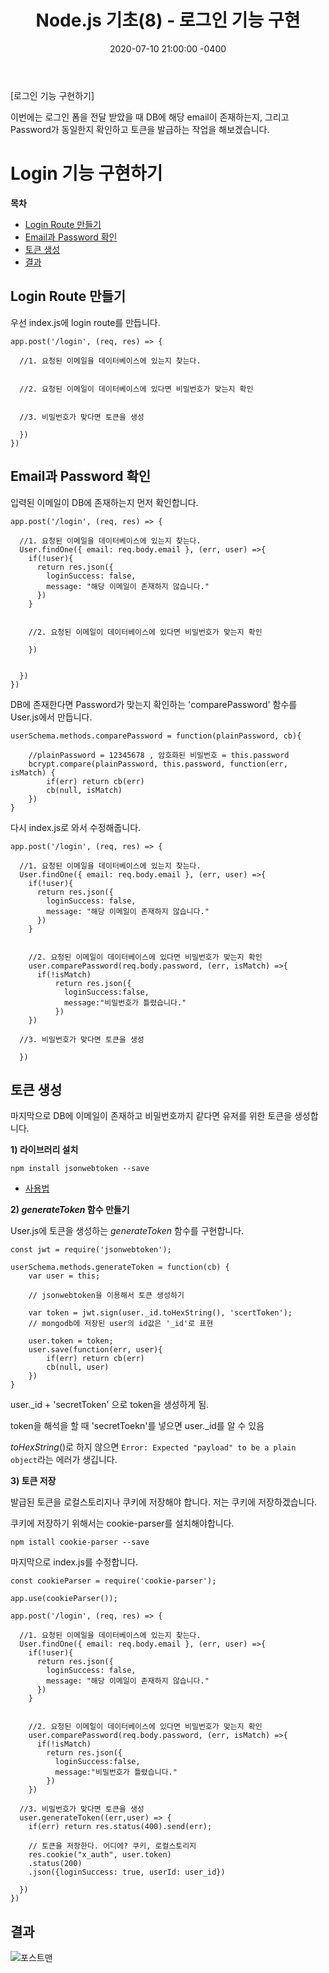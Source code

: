 ﻿---
title: "Node.js 기초(8) - 로그인 기능 구현"
date: 2020-07-10 21:00:00 -0400
categories: Study
---

[로그인 기능 구현하기]

이번에는 로그인 폼을 전달 받았을 때 DB에 해당 email이 존재하는지, 그리고 Password가 동일한지 확인하고 토큰을 발급하는 작업을 해보겠습니다.





# Login 기능 구현하기

**목차**

- [Login Route 만들기](#login-route-만들기)
- [Email과 Password 확인](#email과-password-확인)
- [토큰 생성](#토큰-생성)
- [결과](#결과)





## Login Route 만들기

우선 index.js에 login route를 만듭니다.

```
app.post('/login', (req, res) => {

  //1. 요청된 이메일을 데이터베이스에 있는지 찾는다.


  //2. 요청된 이메일이 데이터베이스에 있다면 비밀번호가 맞는지 확인


  //3. 비밀번호가 맞다면 토큰을 생성

  })
})
```







## Email과 Password 확인

입력된 이메일이 DB에 존재하는지 먼저 확인합니다.

```
app.post('/login', (req, res) => {

  //1. 요청된 이메일을 데이터베이스에 있는지 찾는다.
  User.findOne({ email: req.body.email }, (err, user) =>{
    if(!user){
      return res.json({
        loginSuccess: false,
        message: "해당 이메일이 존재하지 않습니다."
      })
    }


    //2. 요청된 이메일이 데이터베이스에 있다면 비밀번호가 맞는지 확인
      
    })


  })
})
```



DB에 존재한다면 Password가 맞는지 확인하는 'comparePassword' 함수를 User.js에서 만듭니다.

```
userSchema.methods.comparePassword = function(plainPassword, cb){
    
    //plainPassword = 12345678 , 암호화된 비밀번호 = this.password
    bcrypt.compare(plainPassword, this.password, function(err, isMatch) {
        if(err) return cb(err)
        cb(null, isMatch)
    })
}
```

다시 index.js로 와서 수정해줍니다.

```
app.post('/login', (req, res) => {

  //1. 요청된 이메일을 데이터베이스에 있는지 찾는다.
  User.findOne({ email: req.body.email }, (err, user) =>{
    if(!user){
      return res.json({
        loginSuccess: false,
        message: "해당 이메일이 존재하지 않습니다."
      })
    }


    //2. 요청된 이메일이 데이터베이스에 있다면 비밀번호가 맞는지 확인
    user.comparePassword(req.body.password, (err, isMatch) =>{
      if(!isMatch)
          return res.json({
            loginSuccess:false,
            message:"비밀번호가 틀렸습니다."
          })
    })

  //3. 비밀번호가 맞다면 토큰을 생성

  })
```





## 토큰 생성

마지막으로 DB에 이메일이 존재하고 비밀번호까지 같다면 유저를 위한 토큰을 생성합니다.



**1) 라이브러리 설치**

```
npm install jsonwebtoken --save
```

* [사용법](https://www.npmjs.com/package/jsonwebtoken)



**2) *generateToken* 함수 만들기**

User.js에 토큰을 생성하는 *generateToken* 함수를 구현합니다.

```
const jwt = require('jsonwebtoken');
```

```
userSchema.methods.generateToken = function(cb) {
    var user = this;

    // jsonwebtoken을 이용해서 토큰 생성하기

    var token = jwt.sign(user._id.toHexString(), 'scertToken'); 
    // mongodb에 저장된 user의 id값은 '_id'로 표현
    
    user.token = token;
    user.save(function(err, user){
        if(err) return cb(err)
        cb(null, user)
    })
}
```

 user._id + 'secretToken' 으로 token을 생성하게 됨.

 token을 해석을 할 때  'secretToekn'를 넣으면 user._id를 알 수 있음

*toHexString*()로 하지 않으면 `Error: Expected "payload" to be a plain object`라는 에러가 생깁니다.

**3) 토큰 저장**

발급된 토큰을 로컬스토리지나 쿠키에 저장해야 합니다. 저는 쿠키에 저장하겠습니다.



쿠키에 저장하기 위해서는 cookie-parser를 설치해야합니다.

```
npm istall cookie-parser --save
```



마지막으로 index.js를 수정합니다.

```
const cookieParser = require('cookie-parser');

app.use(cookieParser());
```

```
app.post('/login', (req, res) => {

  //1. 요청된 이메일을 데이터베이스에 있는지 찾는다.
  User.findOne({ email: req.body.email }, (err, user) =>{
    if(!user){
      return res.json({
        loginSuccess: false,
        message: "해당 이메일이 존재하지 않습니다."
      })
    }


    //2. 요청된 이메일이 데이터베이스에 있다면 비밀번호가 맞는지 확인
    user.comparePassword(req.body.password, (err, isMatch) =>{
      if(!isMatch)
        return res.json({
          loginSuccess:false,
          message:"비밀번호가 틀렸습니다."
        })
    })

  //3. 비밀번호가 맞다면 토큰을 생성
  user.generateToken((err,user) => {
    if(err) return res.status(400).send(err);

    // 토큰을 저장한다. 어디에? 쿠키, 로컬스토리지
    res.cookie("x_auth", user.token)
    .status(200)
    .json({loginSuccess: true, userId: user_id})

  })
})
```





## 결과

![포스트맨](../../assets/images/study/node8/포스트맨.PNG)